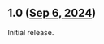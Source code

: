 ## 1.0 ([Sep 6, 2024](https://github.com/ramensoftware/windhawk-mods/blob/2bc5971618b258d5d262c1327fba3491bdf9798b/mods/notifications-placement.wh.cpp))

Initial release.
